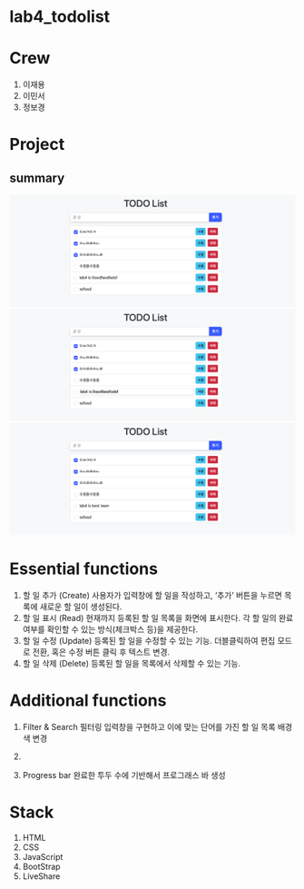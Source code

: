 # lab4_todolist

# Crew
1. 이재용
2. 이민서
3. 정보경

# Project

## summary
![Alt text](image.png)
![Alt text](image-1.png)
![Alt text](image-2.png)

# Essential functions
1. 할 일 추가 (Create)
    사용자가 입력창에 할 일을 작성하고, ‘추가’ 버튼을 누르면 목록에 새로운 할 일이 생성된다.
2. 할 일 표시 (Read)
    현재까지 등록된 할 일 목록을 화면에 표시한다.
    각 할 일의 완료 여부를 확인할 수 있는 방식(체크박스 등)을 제공한다.
3. 할 일 수정 (Update)
    등록된 할 일을 수정할 수 있는 기능.
    더블클릭하여 편집 모드로 전환, 혹은 수정 버튼 클릭 후 텍스트 변경.
4. 할 일 삭제 (Delete)
    등록된 할 일을 목록에서 삭제할 수 있는 기능.

# Additional functions

1. Filter & Search
    필터링 입력창을 구현하고 이에 맞는 단어를 가진 할 일 목록 배경색 변경
2. 

3. Progress bar 
    완료한 투두 수에 기반해서 프로그래스 바 생성


# Stack
1. HTML
2. CSS
3. JavaScript
4. BootStrap
5. LiveShare



